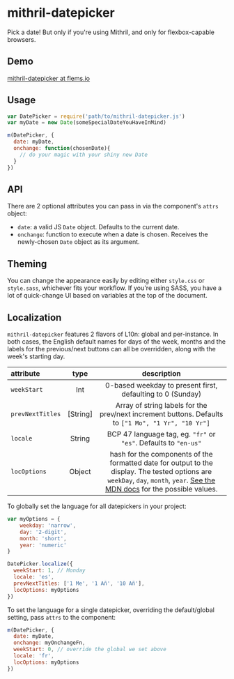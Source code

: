 # mithril-datepicker
Pick a date! But only if you're using Mithril, and only for flexbox-capable browsers.

## Demo
[mithril-datepicker at flems.io](http://tinyurl.com/yahy6rcm)


## Usage

```js
var DatePicker = require('path/to/mithril-datepicker.js')
var myDate = new Date(someSpecialDateYouHaveInMind)

m(DatePicker, {
  date: myDate,
  onchange: function(chosenDate){
    // do your magic with your shiny new Date
  }
})
```

## API
There are 2 optional attributes you can pass in via the component's ```attrs``` object:
- ```date```:      a valid JS ```Date``` object. Defaults to the current date.
- ```onchange```:    function to execute when a date is chosen. Receives the newly-chosen ```Date``` object as its argument.

## Theming

You can change the appearance easily by editing either ```style.css``` or ```style.sass```,
whichever fits your workflow. If you're using SASS, you have a lot of quick-change UI based on variables at the top of the document.
 
## Localization

```mithril-datepicker``` features 2 flavors of L10n: global and per-instance. In both cases, the English default names
for days of the week, months and the labels for the previous/next buttons can all be overridden, along with the week's 
starting day.

| attribute            | type     | description                                     |
| :------------------- | :------: | :---------------------------------------------: |
| ```weekStart```      | Int      | 0-based weekday to present first, defaulting to 0 (Sunday)
| ```prevNextTitles``` | [String] | Array of string labels for the prev/next increment buttons. Defaults to  ```["1 Mo", "1 Yr", "10 Yr"]```
| ```locale```         | String   | BCP 47 language tag, eg. ```"fr"``` or ```"es"```. Defaults to ```"en-us"```
| ```locOptions```     | Object   | hash for the  components of the formatted date for output to the display. The tested options are ```weekDay```, ```day```, ```month```, ```year```. [See the MDN docs](https://developer.mozilla.org/en-US/docs/Web/JavaScript/Reference/Global_Objects/Date/toLocaleDateString) for the possible values.



To globally set the language for all datepickers in your project:

```js
var myOptions = {
	weekday: 'narrow',
	day: '2-digit',
	month: 'short',
	year: 'numeric'
}

DatePicker.localize({
  weekStart: 1, // Monday 
  locale: 'es',
  prevNextTitles: ['1 Me', '1 Añ', '10 Añ'],
  locOptions: myOptions
})
```

To set the language for a single datepicker, overriding the default/global setting, pass ```attrs``` to the component:  
```js
m(DatePicker, {
  date: myDate,
  onchange: myOnchangeFn,
  weekStart: 0, // override the global we set above
  locale: 'fr',
  locOptions: myOptions 
})
```

